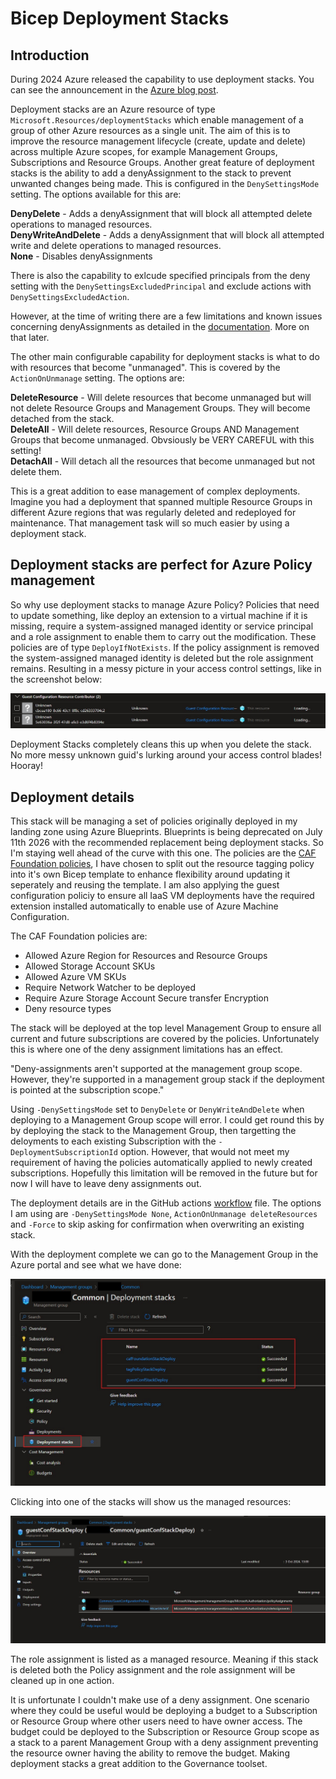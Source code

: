 # Bicep Deployment Stacks

## Introduction

During 2024 Azure released the capability to use deployment stacks.  You can see the announcement in the [Azure blog post](https://techcommunity.microsoft.com/blog/azuregovernanceandmanagementblog/arm-deployment-stacks-now-ga/4145469).

Deployment stacks are an Azure resource of type ```Microsoft.Resources/deploymentStacks``` which enable management of a group of other Azure resources as a single unit.  The aim of this is to improve the resource management lifecycle (create, update and delete) across multiple Azure scopes, for example Management Groups, Subscriptions and Resource Groups.  Another great feature of deployment stacks is the ability to add a denyAssignment to the stack to prevent unwanted changes being made. This is configured in the ```DenySettingsMode``` setting.  The options available for this are:

**DenyDelete** - Adds a denyAssignment that will block all attempted delete operations to managed resources.<br/>
**DenyWriteAndDelete** - Adds a denyAssignment that will block all attempted write and delete operations to managed resources.<br/>
**None** - Disables denyAssignments

There is also the capability to exlcude specified principals from the deny setting with the ```DenySettingsExcludedPrincipal``` and exclude actions with ```DenySettingsExcludedAction```.

However, at the time of writing there are a few limitations and known issues concerning denyAssignments as detailed in the [documentation](https://learn.microsoft.com/en-us/azure/azure-resource-manager/bicep/deployment-stacks?tabs=azure-powershell#known-limitations).  More on that later.

The other main configurable capability for deployment stacks is what to do with resources that become "unmanaged".  This is covered by the ```ActionOnUnmanage``` setting.  The options are:

**DeleteResource** - Will delete resources that become unmanaged but will not delete Resource Groups and Management Groups.  They will become detached from the stack.<br/>
**DeleteAll** - Will delete resources, Resource Groups AND Management Groups that become unmanaged.  Obvsiously be VERY CAREFUL with this setting!<br/>
**DetachAll** - Will detach all the resources that become unmanaged but not delete them.

This is a great addition to ease management of complex deployments.  Imagine you had a deployment that spanned multiple Resource Groups in different Azure regions that was regularly deleted and redeployed for maintenance.  That management task will so much easier by using a deployment stack.

## Deployment stacks are perfect for Azure Policy management

So why use deployment stacks to manage Azure Policy?  Policies that need to update something, like deploy an extension to a virtual machine if it is missing, require a system-assigned managed identity or service principal and a role assignment to enable them to carry out the modification.  These policies are of type ```DeployIfNotExists```.  If the policy assignment is removed the system-assigned managed identity is deleted but the role assignment remains.  Resulting in a messy picture in your access control settings, like in the screenshot below:

![Orphaned Role Assignment](https://github.com/paul-mccormack/BicepDeploymentStacks/blob/main/images/orphanedRoleAssignment.jpg)

Deployment Stacks completely cleans this up when you delete the stack.  No more messy unknown guid's lurking around your access control blades!  Hooray!

## Deployment details

This stack will be managing a set of policies originally deployed in my landing zone using Azure Blueprints.  Blueprints is being deprecated on July 11th 2026 with the recommended replacement being deployment stacks.  So I'm staying well ahead of the curve with this one.  The policies are the [CAF Foundation policies](https://learn.microsoft.com/en-us/azure/governance/blueprints/samples/caf-foundation/), I have chosen to split out the resource tagging policy into it's own Bicep template to enhance flexibility around updating it seperately and reusing the template.  I am also applying the guest configuration policiy to ensure all IaaS VM deployments have the required extension installed automatically to enable use of Azure Machine Configuration.

The CAF Foundation policies are:<br/>

* Allowed Azure Region for Resources and Resource Groups<br/>
* Allowed Storage Account SKUs<br/>
* Allowed Azure VM SKUs<br/>
* Require Network Watcher to be deployed<br/>
* Require Azure Storage Account Secure transfer Encryption<br/>
* Deny resource types<br/>

The stack will be deployed at the top level Management Group to ensure all current and future subscriptions are covered by the policies.  Unfortunately this is where one of the deny assignment limitations has an effect.

"Deny-assignments aren't supported at the management group scope. However, they're supported in a management group stack if the deployment is pointed at the subscription scope."

Using ```-DenySettingsMode``` set to ```DenyDelete``` or ```DenyWriteAndDelete``` when deploying to a Management Group scope will error.  I could get round this by by deploying the stack to the Management Group, then targetting the deloyments to each existing Subscription with the ```-DeploymentSubscriptionId``` option. However, that would not meet my requirement of having the policies automatically applied to newly created subscriptions.  Hopefully this limitation will be removed in the future but for now I will have to leave deny assignments out.

The deployment details are in the GitHub actions [workflow](https://github.com/paul-mccormack/BicepDeploymentStacks/blob/main/.github/workflows/policyStack.yml) file.  The options I am using are ```-DenySettingsMode None```, ```ActionOnUnmanage deleteResources``` and ```-Force``` to skip asking for confirmation when overwriting an existing stack.

With the deployment complete we can go to the Management Group in the Azure portal and see what we have done:

![Deployed Stack](https://github.com/paul-mccormack/BicepDeploymentStacks/blob/main/images/deploymentStacks.jpg)

Clicking into one of the stacks will show us the managed resources:

![Managed Resources](https://github.com/paul-mccormack/BicepDeploymentStacks/blob/main/images/managedRoleAssignment.jpg)

The role assignment is listed as a managed resource.  Meaning if this stack is deleted both the Policy assignment and the role assignment will be cleaned up in one action.

It is unfortunate I couldn't make use of a deny assignment. One scenario where they could be useful would be deploying a budget to a Subscription or Resource Group where other users need to have owner access.  The budget could be deployed to the Subscription or Resource Group scope as a stack to a parent Management Group with a deny assignment preventing the resource owner having the ability to remove the budget.  Making deployment stacks a great addition to the Governance toolset.